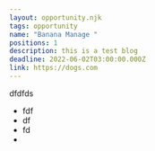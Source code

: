 ```yaml
---
layout: opportunity.njk
tags: opportunity
name: "Banana Manage "
positions: 1
description: this is a test blog
deadline: 2022-06-02T03:00:00.000Z
link: https://dogs.com
---
```

dfdfds



* fdf
* df
* fd
*